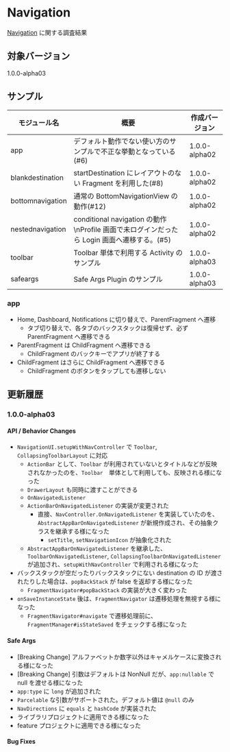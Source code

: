 # Navigation

[Navigation](https://developer.android.com/topic/libraries/architecture/navigation/) に関する調査結果

## 対象バージョン

1.0.0-alpha03

## サンプル

| モジュール名 | 概要 | 作成バージョン |
| --- | --- | --- |
| app | デフォルト動作でない使い方のサンプルで不正な挙動となっている(#6) | 1.0.0-alpha02 |
| blankdestination | startDestination にレイアウトのない Fragment を利用した(#8) | 1.0.0-alpha02 |
| bottomnavigation | 通常の BottomNavigationView の動作(#12) | 1.0.0-alpha02 |
| nestednavigation | conditional navigation の動作\nProfile 画面で未ログインだったら Login 画面へ遷移する。(#5) | 1.0.0-alpha02 |
| toolbar | Toolbar 単体で利用する Activity のサンプル | 1.0.0-alpha03 |
| safeargs | Safe Args Plugin のサンプル | 1.0.0-alpha03 |

### app

* Home, Dashboard, Notifications に切り替えで、ParentFragment へ遷移
  * タブ切り替えで、各タブのバックスタックは復帰せず、必ず ParentFragment へ遷移できる
* ParentFragment は ChildFragment へ遷移できる
  * ChildFragment のバックキーでアプリが終了する
* ChildFragment はさらに ChildFragment へ遷移できる
  * ChildFragment のボタンをタップしても遷移しない

## 更新履歴

### 1.0.0-alpha03

#### API / Behavior Changes

* `NavigationUI.setupWithNavController` で `Toolbar`, `CollapsingToolbarLayout` に対応
  * `ActionBar` として、`Toolbar` が利用されていないとタイトルなどが反映されなかったのを、`Toolbar`　単体として利用しても、反映される様になった
  * `DrawerLayout` も同時に渡すことができる
  * `OnNavigatedListener`
  * `ActionBarOnNavigatedListener` の実装が変更された
    * 直接、`NavController.OnNavigatedListener` を実装していたのを、`AbstractAppBarOnNavigatedListener` が新規作成され、その抽象クラスを継承する様になった
      * `setTitle`, `setNavigationIcon` が抽象化された
  * `AbstractAppBarOnNavigatedListener` を継承した、`ToolbarOnNavigatedListener`, `CollapsingToolbarOnNavigatedListener` が追加され、`setupWithNavController` で利用される様になった
* バックスタックが空だったりバックスタックにない destination の ID が渡されたりした場合は、`popBackStack` が false を返却する様になった
  * `FragmentNavigator#popBackStack` の実装が大きく変わった
* `onSaveInstanceState` 後は、`FragmentNavigator` は遷移処理を無視する様になった
  * `FragmentNavigator#navigate` で遷移処理前に、`FragmentManager#isStateSaved` をチェックする様になった

#### Safe Args

* [Breaking Change] アルファベットか数字以外はキャメルケースに変換される様になった
* [Breaking Change] 引数はデフォルトは NonNull だが、`app:nullable` で null を渡せる様になった
* `app:type` に `long` が追加された
* `Parcelable` な引数がサポートされた。デフォルト値は `@null` のみ
* `NavDirections` に `equals` と `hashCode` が実装された
* ライブラリプロジェクトに適用できる様になった
* feature プロジェクトに適用できる様になった

#### Bug Fixes
